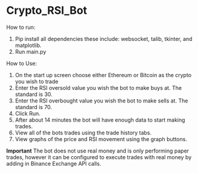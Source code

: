# Crypto_RSI_Bot
How to run:
1. Pip install all dependencies these include:
websocket, talib, tkinter, and matplotlib.
2. Run main.py

How to Use:
1. On the start up screen choose either Ethereum or Bitcoin as the crypto you wish to trade
2. Enter the RSI oversold value you wish the bot to make buys at. The standard is 30.
3. Enter the RSI overbought value you wish the bot to make sells at. The standard is 70.
4. Click Run.
5. After about 14 minutes the bot will have enough data to start making trades.
6. View all of the bots trades using the trade history tabs.
7. View graphs of the price and RSI movement using the graph buttons.

**Important** The bot does not use real money and is only performing paper trades, however it can be configured to execute trades with real money by adding in Binance Exchange API calls.
